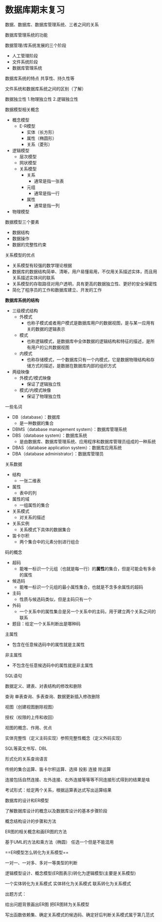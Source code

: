 # 数据库期末复习

数据、数据库、数据库管理系统、三者之间的关系

数据库管理系统的功能

数据管理/库系统发展的三个阶段

- 人工管理阶段
- 文件系统阶段
- 数据库管理系统

数据库系统的特点   共享性、持久性等

文件系统和数据库系统之间的区别（了解）

数据独立性 1.物理独立性 2.逻辑独立性

数据模型相关概念

- 概念模型
    - E-R模型
        - 实体（长方形）
        - 属性（椭圆形）
        - 关系（菱形）
- 逻辑模型
    - 层次模型
    - 网状模型
    - 关系模型
        - 关系
            - 通常是指一张表
        - 元组
            - 通常是指一行
        - 属性
            - 通常是指一列
- 物理模型

数据模型三个要素

- 数据结构
- 数据操作
- 数据的完整性约束

关系模型的优点

- 关系模型有较强的数学理论根据
- 数据库的数据结构简单、清晰，用户易懂易用，不仅用关系描述实体，而且用关系描述实体间的联系
- 关系模型的存取路径对用户透明，具有更高的数据独立性、更好的安全保密性
- 简化了程序员的工作和数据库建立、开发的工作

**数据库系统的结构**

- 三级模式结构
    - 外模式
        - 也称子模式或者用户模式是数据库用户的数据视图，是与某一应用有关的数据的逻辑表示
    - 模式
        - 也称逻辑模式，是数据库中全体数据的逻辑结构和特征的描述，是所有⽤户的公共数据视图
    - 内模式
        - 也称存储模式，一个数据库只有一个内模式，它是数据物理结构和存储方式的描述，是数据在数据库内部的组织方式
- 两级映像
    - 外模式/模式映像
        - 保证了逻辑独立性
    - 模式/内模式映像
        - 保证了物理独立性

一些名词

- DB（database）：数据库
    - 是一种数据的集合
- DBMS（database management system）：数据库管理系统
- DBS（database system）：数据库系统
    - 是由数据库、数据库管理系统、应用程序和数据库管理员组成的一种系统
- DBAS（database application system）：数据库应用系统
- DBA（database administrator）：数据库管理员

关系数据

- 结构
    - 一张二维表
- 属性
    - 表中的列
- 属性的域
    - 一组属性的集合
- 关系模式
    - 对关系的描述
- 关系实例
    - 关系模式下具体的数据集合
- 笛卡尔积
    - 两个集合中的元素分别进行组合

码的概念  

- 超码
    - 能唯一标识一个元组（也就是每一行）的**属性**的集合，但是可能会有多余的属性
- 候选码
    - 能唯一标识一个元组的最小属性集合，也就是不含多余属性的超码
- 主码
    - 性质与候选码类似，但是主码只有一个
- 外码
    - 一个关系中的属性集合是另一个关系中的主码，用于建立两个关系之间的联系
- 题目：给定一个关系判断出是哪种码

主属性

- 包含在任意候选码中的属性就是主属性

非主属性

- 不包含在任意候选码中的属性就是非主属性

SQL语句

数据定义、建表、对表结构的修改和删除

查询   单表查询、多表查询、数据更新插入修改删除

视图（创建视图删除视图）

授权（权限的上传和收回）

视图的概念、作用、优点

实体完整性（定义主码实现）参照完整性概念（定义外码实现）

SQL等英文书写、DBL









形式化的关系查询语言

传统的集合运算、笛卡尔积运算、选择 投影 连接 除运算

连接包括自然连接、左外连接、右外连接等等等不同连接形式得到的结果是啥



考试形式：给定两个关系，根据运算表达式写出运算结果





数据库的设计和ER模型

了解数据库设计的概念以及数据库设计的基本步骤阶段

概念结构设计的步骤和方法

ER图的相关概念和画ER图的方法

基于UML的方法和乘方法（椭圆）      任选一个但是不能混用

==ER模型怎么转化为关系模型==

一对一、一对多、多对一等类型的判断

逻辑模型设计、概念模型(ER图表示)转化为逻辑模型(主要是关系模型)

一个实体转化为关系模式      实体转化为关系模式  联系转化为关系模式



出题方式：

给出问题背景画出ER图       把ER图转为关系模型

写出函数依赖集、确定关系模式的候选码、确定好后判断关系模式属于第几范式